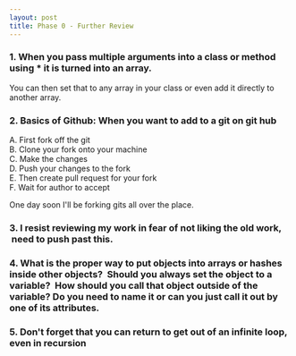 ```yaml
---
layout: post
title: Phase 0 - Further Review
---
```


### 1. When you pass multiple arguments into a class or method using \* it is turned into an array.

You can then set that to any array in your class or even add it directly to another array.

### **2. Basics of Github: When you want to add to a git on git hub**

A. First fork off the git  
B. Clone your fork onto your machine  
C. Make the changes  
D. Push your changes to the fork  
E. Then create pull request for your fork  
F. Wait for author to accept

One day soon I'll be forking gits all over the place.

### 3. I resist reviewing my work in fear of not liking the old work,  need to push past this.

### 4. What is the proper way to put objects into arrays or hashes inside other objects?  Should you always set the object to a variable?  How should you call that object outside of the variable? Do you need to name it or can you just call it out by one of its attributes.

### 5. Don't forget that you can return to get out of an infinite loop, even in recursion

### 
